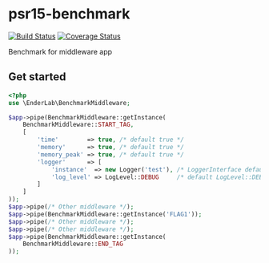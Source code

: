 # psr15-benchmark

[![Build Status](https://travis-ci.org/ender9108/middle-earth-benchmark.svg?branch=master)](https://travis-ci.org/ender9108/middle-earth-benchmark)
[![Coverage Status](https://coveralls.io/repos/github/ender9108/middle-earth-benchmark/badge.svg?branch=master)](https://coveralls.io/github/ender9108/middle-earth-benchmark?branch=master)

Benchmark for middleware app

## Get started

```php
<?php
use \EnderLab\BenchmarkMiddleware;

$app->pipe(BenchmarkMiddleware::getInstance(
    BenchmarkMiddleware::START_TAG,
    [
        'time'        => true, /* default true */ 
        'memory'      => true, /* default true */
        'memory_peak' => true, /* default true */
        'logger'      => [
            'instance'  => new Logger('test'), /* LoggerInterface default null */
            'log_level' => LogLevel::DEBUG     /* default LogLevel::DEBUG */
        ]
    ]
));
$app->pipe(/* Other middleware */);
$app->pipe(BenchmarkMiddleware::getInstance('FLAG1'));
$app->pipe(/* Other middleware */);
$app->pipe(/* Other middleware */);
$app->pipe(BenchmarkMiddleware::getInstance(
    BenchmarkMiddleware::END_TAG
));
```